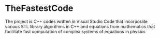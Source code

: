 # TheFastestCode
The project is C++ codes written in Visual Studio Code that incorporate various STL library algorithms in C++ and equations from mathematics that facilitate fast computation of complex systems of equations in physics 
